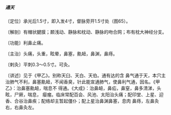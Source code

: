 ##### 通天

〔定位〕承光后1.5寸，即入发4寸，督脉旁开1.5寸处（图65）。

〔解剖〕有帽状腱膜；颞浅动、静脉和枕动、静脉的吻合网；布有枕大神经分支。

〔功能〕利鼻止痛。

〔主治〕头痛，头重，眩晕，鼻塞，鼽衄，鼻渊，鼻痔。

〔剌灸〕平刺0.3〜0.5寸。可灸。

〔讲述〕见于《甲乙》。别称天臼、天白、天伯。通有达的含 鼻气通于天，本穴主治肺气不利，鼻塞鼽衄，不闻香臭，针此能宣通肺气，使鼻利气通，因名。《甲乙》：治鼻塞鼽衄，喘息不 得通。《大成》：治鼻衄，鼻疝，鼻窒，鼻多清涕，头眩，尸厥，喘息， 瘿瘤。临床常配百会、风池、太阳治头痛；配印堂、上星、迎 香、合谷治鼻疾；配络却主暂起僵仆；配上星治鼻渊鼻塞，息肉 鼻痔，左鼻灸右，右鼻灸左。
